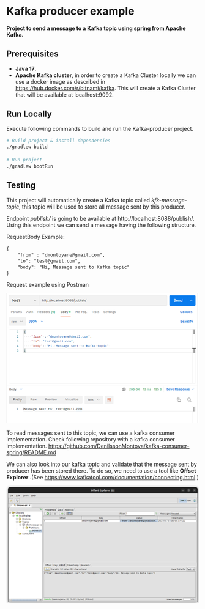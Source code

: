 # Kafka producer example

**Project to send a message to a Kafka topic using spring from Apache Kafka.**

## Prerequisites
- **Java 17**.
- **Apache Kafka cluster**, in order to create a Kafka Cluster locally we can use a docker image as described in https://hub.docker.com/r/bitnami/kafka. This will create a Kafka Cluster that will be available at localhost:9092.

## Run Locally

Execute following commands to build and run the Kafka-producer project.

```bash
# Build project & install dependencies
./gradlew build

# Run project 
./gradlew bootRun
```


## Testing

This project will automatically create a Kafka topic called _kfk-message-topic_, this topic will be used to store all message sent by this producer.

Endpoint _publish/_ is going to be available at http://localhost:8088/publish/. Using this endpoint we can send a message having the following structure.

RequestBody Example:

```
{
    "from" : "dmontoyane@gmail.com",
    "to": "test@gmail.com",
    "body": "Hi, Message sent to Kafka topic" 
}
```

Request example using Postman

![postman01.png](img%2Fpostman01.png)

To read messages sent to this topic, we can use a kafka consumer implementation. Check following repository with a kafka consumer implementation. https://github.com/DenilssonMontoya/kafka-consumer-spring/README.md

We can also look into our kafka topic and validate that the message sent by producer has been stored there. To do so, we need to use a tool like **Offset Explorer** .(See https://www.kafkatool.com/documentation/connecting.html )

![offset01.png](img%2Foffset01.png)





